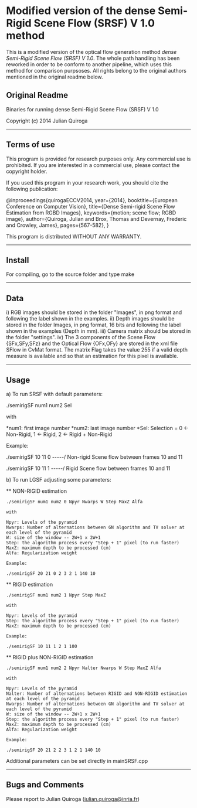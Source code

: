 # Modified version of the dense Semi-Rigid Scene Flow (SRSF) V 1.0 method

This is a modified version of the optical flow generation method _dense Semi-Rigid Scene Flow (SRSF) V 1.0_. The whole path handling has been reworked in order to be conform to another pipeline, which uses this method for comparison purpsoses. All rights belong to the original authors mentioned in the original readme below.

## Original Readme

Binaries for running dense Semi-Rigid Scene Flow (SRSF) V 1.0

Copyright (c) 2014 Julian Quiroga

------------------------------
Terms of use
------------------------------

This program is provided for research purposes only. Any commercial
use is prohibited. If you are interested in a commercial use, please 
contact the copyright holder. 

If you used this program in your research work, you should cite the 
following publication:

@inproceedings{quirogaECCV2014,
year={2014},
booktitle={European Conference on Computer Vision},
title={Dense Semi-rigid Scene Flow Estimation from RGBD Images},
keywords={motion; scene flow; RGBD image},
author={Quiroga, Julian and Brox, Thomas and Devernay, Frederic and Crowley, James},
pages={567-582},
}

This program is distributed WITHOUT ANY WARRANTY.

------------------------------
Install
------------------------------

For compiling, go to the source folder and type make

------------------------------
Data
------------------------------

i) RGB images should be stored in the folder "Images", in png format and following the label shown in the examples.
ii) Depth images should be stored in the folder Images, in png format, 16 bits and following the label shown in the examples (Depth in mm).
iii) Camera matrix should be stored in the folder "settings".
iv) The 3 components of the Scene Flow {SFx,SFy,SFz} and the Optical Flow {OFx,OFy} are stored in the xml file SFlow in CvMat format. The matrix Flag takes the value 255 if a valid depth measure is available and so that an estimation for this pixel is available. 

------------------------------
Usage
------------------------------

a) To run SRSF with default parameters:

./semirigSF num1 num2 Sel

with

*num1: first image number
*num2: last image number
*Sel: Selection = 0 <- Non-Rigid, 1 <- Rigid, 2 <- Rigid + Non-Rigid

Example:

./semirigSF 10 11 0    -----/ Non-rigid Scene flow between frames 10 and 11

./semirigSF 10 11 1    -----/ Rigid Scene flow between frames 10 and 11

b) To run LGSF adjusting some parameters:

** NON-RIGID estimation

	./semirigSF num1 num2 0 Npyr Nwarps W Step MaxZ Alfa

	with

	Npyr: Levels of the pyramid
	Nwarps: Number of alternations between GN algorithm and TV solver at each level of the pyramid
	W: size of the window -- 2W+1 x 2W+1
	Step: the algorithm process every "Step + 1" pixel (to run faster)
	MaxZ: maximum depth to be processed (cm)
	Alfa: Regularization weight

	Example:

	./semirigSF 20 21 0 2 3 2 1 140 10

** RIGID estimation

	./semirigSF num1 num2 1 Npyr Step MaxZ

	with

	Npyr: Levels of the pyramid
	Step: the algorithm process every "Step + 1" pixel (to run faster)
	MaxZ: maximum depth to be processed (cm)

	Example:

	./semirigSF 10 11 1 2 1 100

** RIGID plus NON-RIGID estimation

	./semirigSF num1 num2 2 Npyr Nalter Nwarps W Step MaxZ Alfa

	with

	Npyr: Levels of the pyramid
	Nalter: Number of alternations between RIGID and NON-RIGID estimation at each level of the pyramid
	Nwarps: Number of alternations between GN algorithm and TV solver at each level of the pyramid
	W: size of the window -- 2W+1 x 2W+1
	Step: the algorithm process every "Step + 1" pixel (to run faster)
	MaxZ: maximum depth to be processed (cm)
	Alfa: Regularization weight
	
	Example:

	./semirigSF 20 21 2 2 3 1 2 1 140 10


Additional parameters can be set directly in mainSRSF.cpp

------------------------------
Bugs and Comments
------------------------------

Please report to Julian Quiroga (julian.quiroga@inria.fr)

